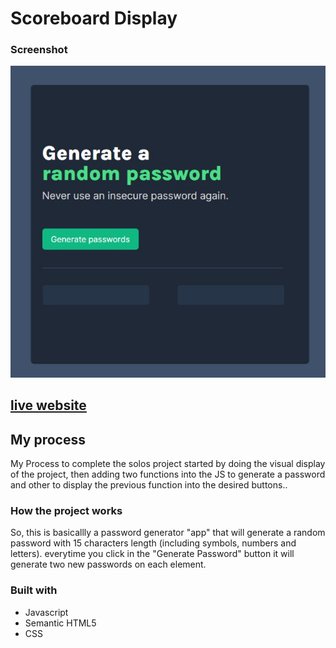 # Scoreboard Display

### Screenshot

![](images/Screenshot.jpg)

## [live website](https://izkeer.github.io/PasswordGenerator/)
## My process

My Process to complete the solos project started by doing the visual display of the project, then adding two functions into the JS to generate a password and other to display the previous function into the desired buttons..
 

### How the project works

So, this is basicallly a password generator "app" that will generate a random password with 15 characters length (including symbols, numbers and letters).
everytime you click in the "Generate Password" button it will generate two new passwords on each element.

### Built with

- Javascript
- Semantic HTML5
- CSS

